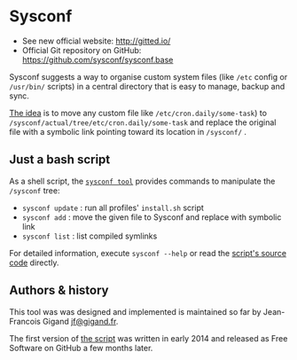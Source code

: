 # Sysconf

* See new official website: http://gitted.io/
* Official Git repository on GitHub: https://github.com/sysconf/sysconf.base

Sysconf suggests a way to organise custom system files (like
```/etc``` config or ```/usr/bin/``` scripts) in a central directory
that is easy to manage, backup and sync.

[The idea](http://gitted.io/reference/sysconf/convention/) is to move
any custom file like ```/etc/cron.daily/some-task```) to
```/sysconf/actual/tree/etc/cron.daily/some-task``` and replace the
original file with a symbolic link pointing toward its location in
```/sysconf/``` .

## Just a bash script

As a shell script, the [```sysconf tool```](tree/usr/bin/sysconf)
provides commands to manipulate the ```/sysconf``` tree:

* ```sysconf update``` : run all profiles' ```install.sh``` script
* ```sysconf add``` : move the given file to Sysconf and replace with symbolic link
* ```sysconf list``` : list compiled symlinks

For detailed information, execute ```sysconf --help``` or read the
[script's source code](tree/usr/bin/sysconf) directly.

  

## Authors & history

This tool was was designed and implemented is maintained so far by
Jean-Francois Gigand <jf@gigand.fr>.

The first version of [the script](tree/usr/bin/sysconf) was written in
early 2014 and released as Free Software on GitHub a few months later.
